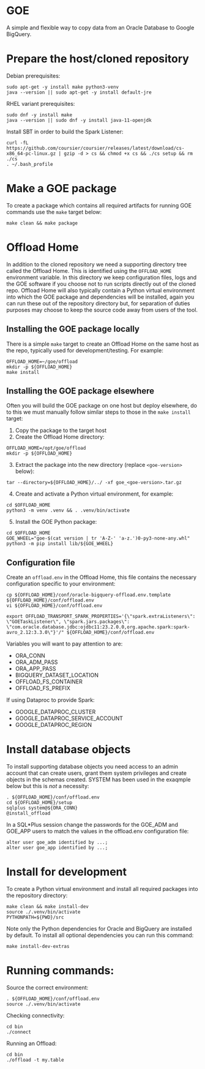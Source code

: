 # GOE
A simple and flexible way to copy data from an Oracle Database to Google BigQuery.

# Prepare the host/cloned repository
Debian prerequisites:
```
sudo apt-get -y install make python3-venv
java --version || sudo apt-get -y install default-jre
```

RHEL variant prerequisites:
```
sudo dnf -y install make
java --version || sudo dnf -y install java-11-openjdk
```

Install SBT in order to build the Spark Listener:
```
curl -fL https://github.com/coursier/coursier/releases/latest/download/cs-x86_64-pc-linux.gz | gzip -d > cs && chmod +x cs && ./cs setup && rm ./cs
. ~/.bash_profile
```

# Make a GOE package
To create a package which contains all required artifacts for running GOE commands use the `make` target below:
```
make clean && make package
```

# Offload Home
In addition to the cloned repository we need a supporting directory tree called the Offload Home. This is identified using the `OFFLOAD_HOME` environment variable. In this directory we keep configuration files, logs and the GOE software if you choose not to run scripts directly out of the cloned repo. Offload Home will also typically contain a Python virtual environment into which the GOE package and dependencies will be installed, again you can run these out of the repository directory but, for separation of duties purposes may choose to keep the source code away from users of the tool.

## Installing the GOE package locally
There is a simple `make` target to create an Offload Home on the same host as the repo, typically used for development/testing. For example:
```
OFFLOAD_HOME=~/goe/offload
mkdir -p ${OFFLOAD_HOME}
make install
```

## Installing the GOE package elsewhere
Often you will build the GOE package on one host but deploy elsewhere, do to this we must manually follow similar steps to those in the `make install` target:
1) Copy the package to the target host
2) Create the Offload Home directory:
```
OFFLOAD_HOME=/opt/goe/offload
mkdir -p ${OFFLOAD_HOME}
```
3) Extract the package into the new directory (replace `<goe-version>` below):
```
tar --directory=${OFFLOAD_HOME}/../ -xf goe_<goe-version>.tar.gz
```
4) Create and activate a Python virtual environment, for example:
```
cd $OFFLOAD_HOME
python3 -m venv .venv && . .venv/bin/activate
```
5) Install the GOE Python package:
```
cd $OFFLOAD_HOME
GOE_WHEEL="goe-$(cat version | tr 'A-Z-' 'a-z.')0-py3-none-any.whl"
python3 -m pip install lib/${GOE_WHEEL}
```

## Configuration file
Create an `offload.env` in the Offload Home, this file contains the necessary configuration specific to your environment:
```
cp ${OFFLOAD_HOME}/conf/oracle-bigquery-offload.env.template ${OFFLOAD_HOME}/conf/offload.env
vi ${OFFLOAD_HOME}/conf/offload.env
```

```
export OFFLOAD_TRANSPORT_SPARK_PROPERTIES='{\"spark.extraListeners\": \"GOETaskListener\", \"spark.jars.packages\": \"com.oracle.database.jdbc:ojdbc11:23.2.0.0,org.apache.spark:spark-avro_2.12:3.3.0\"}'/" ${OFFLOAD_HOME}/conf/offload.env
```

Variables you will want to pay attention to are:

- ORA_CONN
- ORA_ADM_PASS
- ORA_APP_PASS
- BIGQUERY_DATASET_LOCATION
- OFFLOAD_FS_CONTAINER
- OFFLOAD_FS_PREFIX

If using Dataproc to provide Spark:
- GOOGLE_DATAPROC_CLUSTER
- GOOGLE_DATAPROC_SERVICE_ACCOUNT
- GOOGLE_DATAPROC_REGION

# Install database objects
To install supporting database objects you need access to an admin account that can create users, grant them system privileges and create objects in the schemas created. SYSTEM has been used in the exaqmple below but this is *not* a necessity:
```
. ${OFFLOAD_HOME}/conf/offload.env
cd ${OFFLOAD_HOME}/setup
sqlplus system@${ORA_CONN}
@install_offload
```

In a SQL*Plus session change the passwords for the GOE_ADM and GOE_APP users to match the values in the offload.env configuration file:
```
alter user goe_adm identified by ...;
alter user goe_app identified by ...;
```

# Install for development
To create a Python virtual environment and install all required packages into the repository directory:
```
make clean && make install-dev
source ./.venv/bin/activate
PYTHONPATH=${PWD}/src
```

Note only the Python dependencies for Oracle and BigQuery are installed by default. To install all optional dependencies you can run this command:
```
make install-dev-extras
```

# Running commands:
Source the correct environment:
```
. ${OFFLOAD_HOME}/conf/offload.env
source ./.venv/bin/activate
```

Checking connectivity:
```
cd bin
./connect
```

Running an Offload:
```
cd bin
./offload -t my.table
```